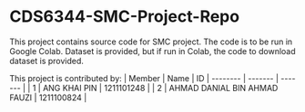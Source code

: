 # CDS6344-SMC-Project-Repo
This project contains source code for SMC project. The code is to be run in Google Colab. Dataset is provided, but if run in Colab, the code to download dataset is provided.

This project is contributed by:
| Member | Name | ID 
| -------- | ------- | ------- |
| 1 | ANG KHAI PIN | 1211101248 |
| 2 | AHMAD DANIAL BIN AHMAD FAUZI | 1211100824 |


